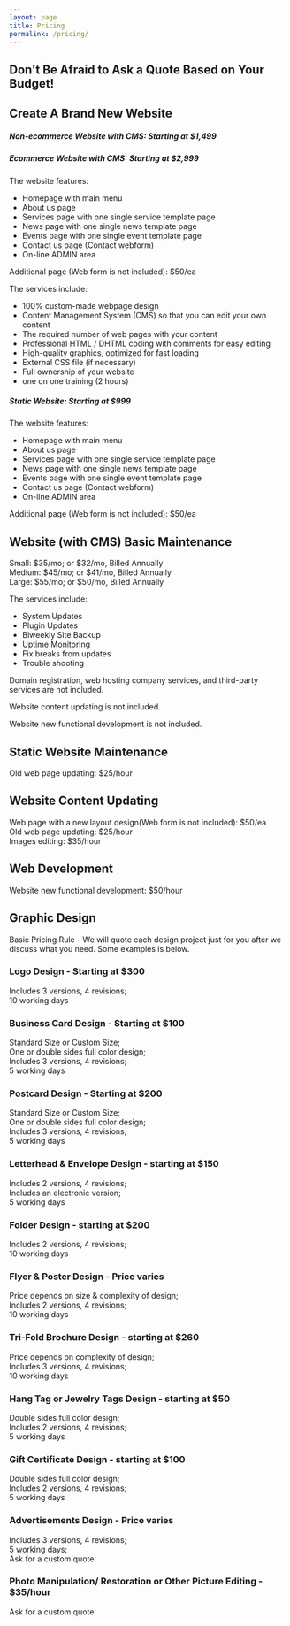 ```yaml
---
layout: page
title: Pricing
permalink: /pricing/
---
```


<div class="gridlayoutthird">
    <h2>Don't Be Afraid to Ask a Quote Based on Your Budget!</h2>
</div>

<div class="gridlayoutsecond">
   <div class="container-fluid">
      <div class="row"> 
         <div class="col-md-6 col-lg-6" id="pagelayout12">
            <h2>Create A Brand New Website</h2>
            <h5>Non-ecommerce Website with CMS: Starting at $1,499</h5>
            <h5>Ecommerce Website with CMS: Starting at $2,999</h5>  
            <p>The website features:</p>
            <ul>
            <li>Homepage with main menu</li>
            <li>About us page</li>
            <li>Services page with one single service template page</li>
            <li>News page with one single news template page</li>
            <li>Events page with one single event template page</li>
            <li>Contact us page (Contact webform)</li>
            <li>On-line ADMIN area</li>
            </ul>
            <p>Additional page (Web form is not included): $50/ea</p>
            <p>The services include:</p>
            <ul>
            <li>100% custom-made webpage design</li>
            <li>Content Management System (CMS) so that you can edit your own content</li>
            <li>The required number of web pages with your content</li>
            <li>Professional HTML / DHTML coding with comments for easy editing</li>
            <li>High-quality graphics, optimized for fast loading</li>
            <li>External CSS file (if necessary)</li>
            <li>Full ownership of your website</li>
            <li>one on one training (2 hours)</li>
            </ul>
            <h5>Static Website: Starting at $999</h5>
            <p>The website features:</p>
            <ul>
            <li>Homepage with main menu</li>
            <li>About us page</li>
            <li>Services page with one single service template page</li>
            <li>News page with one single news template page</li>
            <li>Events page with one single event template page</li>
            <li>Contact us page (Contact webform)</li>
            <li>On-line ADMIN area</li>
            </ul>
            <p>Additional page (Web form is not included): $50/ea</p>
         </div>
         <div class="col-md-6 col-lg-6" id="pagelayout11">
            <div class="row">
               <div class="col-md-12 col-lg-12" id="pagelayout12">
                  <h2>Website (with CMS) Basic Maintenance</h2>
                  <p>Small: $35/mo; or $32/mo, Billed Annually<br />
                  Medium: $45/mo; or $41/mo, Billed Annually<br />
                  Large: $55/mo; or $50/mo, Billed Annually</p>
                  <p>The services include:</p>
                  <ul>
                  <li>System Updates</li>
                  <li>Plugin Updates</li>
                  <li>Biweekly Site Backup</li>
                  <li>Uptime Monitoring</li>
                  <li>Fix breaks from updates</li>
                  <li>Trouble shooting</li>
                  </ul>
                  <p>Domain registration, web hosting company services, and third-party services are not included.</p>
                  <p>Website content updating is not included.</p>
                  <p>Website new functional development is not included.</p>
               </div>
            </div>
            <h2>Static Website Maintenance</h2>
            <p>Old web page updating: $25/hour</p>
            <div class="row">
               <div class="col-md-12 col-lg-12" id="pagelayout12">
                  <h2>Website Content Updating</h2>
                  <p>Web page with a new layout design(Web form is not included): $50/ea<br />
                  Old web page updating: $25/hour<br />
                  Images editing: $35/hour<br />
               </div>
            </div>
            <h2>Web Development</h2>
            <p>Website new functional development: $50/hour</p>
         </div>       
      </div>
   </div>
</div>

<div class="gridlayoutthird">
    <h2>Graphic Design</h2>
    <p>Basic Pricing Rule - We will quote each design project just for you after we discuss what you need. Some examples is below.</p>
</div>

<div class="gridlayoutsecond">
   <div class="container-fluid">
      <div class="row"> 
         <div class="col-md-3 col-lg-3" id="pagelayout12">
            <h3>Logo Design - Starting at $300</h3>
            <p>Includes 3 versions, 4 revisions;<br /> 
               10 working days</p>
         </div>
         <div class="col-md-3 col-lg-3" id="pagelayout11">
            <h3>Business Card Design - Starting at $100</h3>
            <p>Standard Size or Custom Size;<br /> 
               One or double sides full color design;<br /> 
               Includes 3 versions, 4 revisions;<br /> 
               5 working days</p>
         </div>
         <div class="col-md-3 col-lg-3" id="pagelayout12">
            <h3>Postcard Design - Starting at $200</h3>
            <p>Standard Size or Custom Size;<br /> 
               One or double sides full color design;<br /> 
               Includes 3 versions, 4 revisions;<br /> 
               5 working days</p>
         </div>
         <div class="col-md-3 col-lg-3" id="pagelayout11">
            <h3>Letterhead & Envelope Design - starting at $150</h3>
            <p>Includes 2 versions, 4 revisions;<br /> 
               Includes an electronic version;<br /> 
               5 working days</p>
         </div>
      </div>
      <div class="row"> 
         <div class="col-md-3 col-lg-3" id="pagelayout11">
            <h3>Folder Design - starting at $200</h3>
            <p>Includes 2 versions, 4 revisions;<br /> 
               10 working days</p>
         </div>
         <div class="col-md-3 col-lg-3" id="pagelayout12">
            <h3>Flyer & Poster Design - Price varies</h3>
            <p>Price depends on size & complexity of design;<br /> 
               Includes 2 versions, 4 revisions;<br /> 
               10 working days</p>
         </div>
         <div class="col-md-3 col-lg-3" id="pagelayout11">
            <h3>Tri-Fold Brochure Design - starting at $260</h3>
            <p>Price depends on complexity of design;<br /> 
               Includes 3 versions, 4 revisions;<br /> 
               10 working days</p>
         </div>
         <div class="col-md-3 col-lg-3" id="pagelayout12">
            <h3>Hang Tag or Jewelry Tags Design - starting at $50</h3>
            <p>Double sides full color design;<br /> 
               Includes 2 versions, 4 revisions;<br /> 
               5 working days</p>
         </div>
      </div>
      <div class="row"> 
         <div class="col-md-3 col-lg-3" id="pagelayout12">
            <h3>Gift Certificate Design - starting at $100</h3>
            <p>Double sides full color design;<br /> 
               Includes 2 versions, 4 revisions;<br /> 
               5 working days</p>
         </div>
         <div class="col-md-3 col-lg-3" id="pagelayout11">
            <h3>Advertisements Design - Price varies</h3>
            <p>Includes 3 versions, 4 revisions;<br /> 
               5 working days;<br /> 
               Ask for a custom quote</p>
         </div>
         <div class="col-md-3 col-lg-3" id="pagelayout12">
            <h3>Photo Manipulation/ Restoration or Other Picture Editing - $35/hour</h3>
            <p>Ask for a custom quote</p>
         </div>       
      </div>
   </div>
</div>
